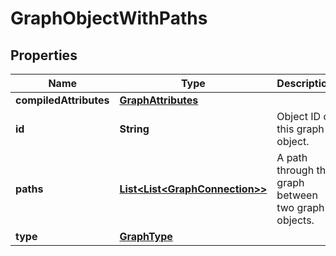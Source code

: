 # GraphObjectWithPaths

## Properties
Name | Type | Description | Notes
------------ | ------------- | ------------- | -------------
**compiledAttributes** | [**GraphAttributes**](GraphAttributes.md) |  |  [optional]
**id** | **String** | Object ID of this graph object. | 
**paths** | [**List&lt;List&lt;GraphConnection&gt;&gt;**](List.md) | A path through the graph between two graph objects. | 
**type** | [**GraphType**](GraphType.md) |  | 
